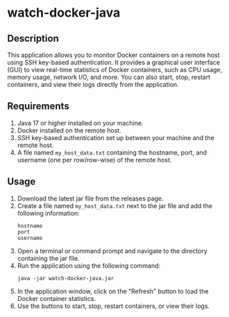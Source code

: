 # watch-docker-java

## Description

This application allows you to monitor Docker containers on a remote host using SSH key-based authentication. It provides a graphical user interface (GUI) to view real-time statistics of Docker containers, such as CPU usage, memory usage, network I/O, and more. You can also start, stop, restart containers, and view their logs directly from the application.

## Requirements

1. Java 17 or higher installed on your machine.
2. Docker installed on the remote host.
3. SSH key-based authentication set up between your machine and the remote host.
4. A file named `my_host_data.txt` containing the hostname, port, and username (one per row/row-wise) of the remote host.

## Usage

1. Download the latest jar file from the releases page.
2. Create a file named `my_host_data.txt` next to the jar file and add the following information:
   ```
   hostname
   port
   username
   ```
3. Open a terminal or command prompt and navigate to the directory containing the jar file.
4. Run the application using the following command:
   ```
   java -jar watch-docker-java.jar
   ```
5. In the application window, click on the "Refresh" button to load the Docker container statistics.
6. Use the buttons to start, stop, restart containers, or view their logs.
